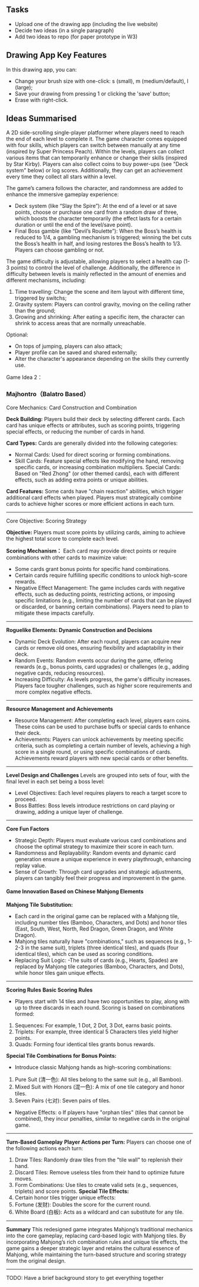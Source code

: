 ## Tasks
- Upload one of the drawing app (including the live website)
- Decide two ideas (in a single paragraph)
- Add two ideas to repo (for paper prototype in W3)

## Drawing App Key Features
In this drawing app, you can:
- Change your brush size with one-click: s (small), m (medium/default), l (large);
- Save your drawing from pressing 1 or clicking the 'save' button;
- Erase with right-click.

## Ideas Summarised
A 2D side-scrolling single-player platformer where players need to reach the end of each level to complete it. The game character comes equipped with four skills, which players can switch between manually at any time (inspired by Super Princess Peach). Within the levels, players can collect various items that can temporarily enhance or change their skills (inspired by Star Kirby). Players can also collect coins to buy power-ups (see "Deck system" below) or log scores. Additionally, they can get an achievement every time they collect all stars within a level.

The game’s camera follows the character, and randomness are added to enhance the immersive gameplay experience:
- Deck system (like “Slay the Spire”): At the end of a level or at save points, choose or purchase one card from a random draw of three, which boosts the character temporarily (the effect lasts for a certain duration or until the end of the level/save point).
- Final Boss gamble (like “Devil’s Roulette”): When the Boss’s health is reduced to 1/4, a gambling mechanism is triggered; winning the bet cuts the Boss’s health in half, and losing restores the Boss’s health to 1/3. Players can choose gambling or not.

The game difficulty is adjustable, allowing players to select a health cap (1-3 points) to control the level of challenge. Additionally, the difference in difficulty between levels is mainly reflected in the amount of enemies and different mechanisms, including:
1.	Time travelling: Change the scene and item layout with different time, triggered by switchs;
2.	Gravity system: Players can control gravity, moving on the ceiling rather than the ground;
3.	Growing and shrinking: After eating a specific item, the character can shrink to access areas that are normally unreachable.

Optional:
- On tops of jumping, players can also attack;
- Player profile can be saved and shared externally;
- Alter the character's appearance depending on the skills they currently use.

Game Idea 2：
### Majhontro（Balatro Based）
Core Mechanics: Card Construction and Combination

**Deck Building:**
Players build their deck by selecting different cards. Each card has unique effects or attributes, such as scoring points, triggering special effects, or reducing the number of cards in hand.

**Card Types:**
 Cards are generally divided into the following categories:
- Normal Cards: Used for direct scoring or forming combinations.
- Skill Cards: Feature special effects like modifying the hand, removing specific cards, or increasing combination multipliers.
Special Cards: Based on "Red Zhong" (or other themed cards), each with different effects, such as adding extra points or unique abilities.

**Card Features:**
Some cards have "chain reaction" abilities, which trigger additional card effects when played. Players must strategically combine cards to achieve higher scores or more efficient actions in each turn.
________________________________________
Core Objective: Scoring Strategy

**Objective:**
Players must score points by utilizing cards, aiming to achieve the highest total score to complete each level.

**Scoring Mechanism：**
Each card may provide direct points or require combinations with other cards to maximize value:
- Some cards grant bonus points for specific hand combinations.
- Certain cards require fulfilling specific conditions to unlock high-score rewards.
- Negative Effect Management: 
The game includes cards with negative effects, such as deducting points, restricting actions, or imposing specific limitations (e.g., limiting the number of cards that can be played or discarded, or banning certain combinations). Players need to plan to mitigate these impacts carefully.
________________________________________

**Roguelike Elements: Dynamic Construction and Decisions**
- Dynamic Deck Evolution:
After each round, players can acquire new cards or remove old ones, ensuring flexibility and adaptability in their deck.
-	Random Events:
Random events occur during the game, offering rewards (e.g., bonus points, card upgrades) or challenges (e.g., adding negative cards, reducing resources).
-	Increasing Difficulty:
As levels progress, the game's difficulty increases. Players face tougher challenges, such as higher score requirements and more complex negative effects.
________________________________________

**Resource Management and Achievements**
-	Resource Management:
After completing each level, players earn coins. These coins can be used to purchase buffs or special cards to enhance their deck.
- Achievements:
Players can unlock achievements by meeting specific criteria, such as completing a certain number of levels, achieving a high score in a single round, or using specific combinations of cards. Achievements reward players with new special cards or other benefits.
________________________________________

**Level Design and Challenges**
Levels are grouped into sets of four, with the final level in each set being a boss level:
-	Level Objectives:
Each level requires players to reach a target score to proceed.
-	Boss Battles:
Boss levels introduce restrictions on card playing or drawing, adding a unique layer of challenge.
________________________________________

**Core Fun Factors**
-	Strategic Depth:
Players must evaluate various card combinations and choose the optimal strategy to maximize their score in each turn.
-	Randomness and Replayability:
Random events and dynamic card generation ensure a unique experience in every playthrough, enhancing replay value.
-	Sense of Growth:
Through card upgrades and strategic adjustments, players can tangibly feel their progress and improvement in the game.


#### Game Innovation Based on Chinese Mahjong Elements 

**Mahjong Tile Substitution:**
-	Each card in the original game can be replaced with a Mahjong tile, including number tiles (Bamboo, Characters, and Dots) and honor tiles (East, South, West, North, Red Dragon, Green Dragon, and White Dragon).
-	Mahjong tiles naturally have "combinations," such as sequences (e.g., 1-2-3 in the same suit), triplets (three identical tiles), and quads (four identical tiles), which can be used as scoring conditions.
-	Replacing Suit Logic:
-The suits of cards (e.g., Hearts, Spades) are replaced by Mahjong tile categories (Bamboo, Characters, and Dots), while honor tiles gain unique effects.
________________________________________

**Scoring Rules**
__Basic Scoring Rules__
-	Players start with 14 tiles and have two opportunities to play, along with up to three discards in each round. Scoring is based on combinations formed: 
1.	Sequences: For example, 1 Dot, 2 Dot, 3 Dot, earns basic points.
2.	Triplets: For example, three identical 5 Characters tiles yield higher points.
3.	Quads: Forming four identical tiles grants bonus rewards.

__Special Tile Combinations for Bonus Points:__
-	Introduce classic Mahjong hands as high-scoring combinations: 
1.	Pure Suit (清一色): All tiles belong to the same suit (e.g., all Bamboo).
2.	Mixed Suit with Honors (混一色): A mix of one tile category and honor tiles.
3.  Seven Pairs (七对): Seven pairs of tiles.
-	Negative Effects:
o	If players have "orphan tiles" (tiles that cannot be combined), they incur penalties, similar to negative cards in the original game.

________________________________________
**Turn-Based Gameplay**
__Player Actions per Turn:__
Players can choose one of the following actions each turn:
1.	Draw Tiles: Randomly draw tiles from the "tile wall" to replenish their hand.
2.	Discard Tiles: Remove useless tiles from their hand to optimize future moves.
3.	Form Combinations: Use tiles to create valid sets (e.g., sequences, triplets) and score points.
__Special Tile Effects:__
1.	Certain honor tiles trigger unique effects: 
2.  Fortune (发财): Doubles the score for the current round.
3.  White Board (白板): Acts as a wildcard and can substitute for any tile.
________________________________________

**Summary**
This redesigned game integrates Mahjong’s traditional mechanics into the core gameplay, replacing card-based logic with Mahjong tiles. By incorporating Mahjong’s rich combination rules and unique tile effects, the game gains a deeper strategic layer and retains the cultural essence of Mahjong, while maintaining the turn-based structure and scoring strategy from the original design.
________________________________________________________________________________

TODO: Have a brief background story to get everything together

